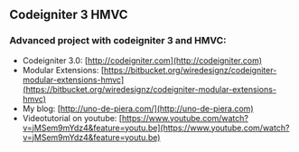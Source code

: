 ## Codeigniter 3 HMVC

### Advanced project with codeigniter 3 and HMVC:

* Codeigniter 3.0: [http://codeigniter.com](http://codeigniter.com)
* Modular Extensions: [https://bitbucket.org/wiredesignz/codeigniter-modular-extensions-hmvc](https://bitbucket.org/wiredesignz/codeigniter-modular-extensions-hmvc)
* My blog: [http://uno-de-piera.com/](http://uno-de-piera.com)
* Videotutorial on youtube: [https://www.youtube.com/watch?v=jMSem9mYdz4&feature=youtu.be](https://www.youtube.com/watch?v=jMSem9mYdz4&feature=youtu.be)
